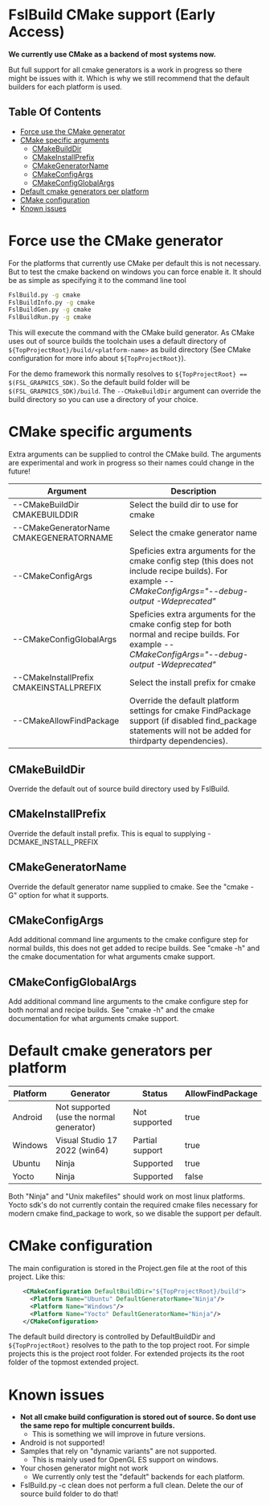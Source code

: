 
# FslBuild CMake support (Early Access)

**We currently use CMake as a backend of most systems now.**

But full support for all cmake generators is a work in progress so there might be issues with it.
Which is why we still recommend that the default builders for each platform is used.

## Table Of Contents

<!-- #AG_TOC_BEGIN# -->
* [Force use the CMake generator](#force-use-the-cmake-generator)
* [CMake specific arguments](#cmake-specific-arguments)
  * [CMakeBuildDir](#cmakebuilddir)
  * [CMakeInstallPrefix](#cmakeinstallprefix)
  * [CMakeGeneratorName](#cmakegeneratorname)
  * [CMakeConfigArgs](#cmakeconfigargs)
  * [CMakeConfigGlobalArgs](#cmakeconfigglobalargs)
* [Default cmake generators per platform](#default-cmake-generators-per-platform)
* [CMake configuration](#cmake-configuration)
* [Known issues](#known-issues)
<!-- #AG_TOC_END# -->

# Force use the CMake generator

For the platforms that currently use CMake per default this is not necessary.
But to test the cmake backend on windows you can force enable it.
It should be as simple as specifying it to the command line tool

```bash
FslBuild.py -g cmake
FslBuildInfo.py -g cmake
FslBuildGen.py -g cmake
FslBuildRun.py -g cmake
```

This will execute the command with the CMake build generator.
As CMake uses out of source builds the toolchain uses a default directory of ```${TopProjectRoot}/build/<platform-name>``` as build directory (See CMake configuration for more info about ```${TopProjectRoot}```).

For the demo framework this normally resolves to ```${TopProjectRoot} == $(FSL_GRAPHICS_SDK)```. So the default build folder will be ```$(FSL_GRAPHICS_SDK)/build```. The ```--CMakeBuildDir``` argument can override the build directory so you can use a directory of your choice.

# CMake specific arguments

Extra arguments can be supplied to control the CMake build.
The arguments are experimental and work in progress so their names could change in the future!

Argument                                | Description
----------------------------------------|--------------------------------------------
--CMakeBuildDir CMAKEBUILDDIR           | Select the build dir to use for cmake
--CMakeGeneratorName CMAKEGENERATORNAME | Select the cmake generator name
--CMakeConfigArgs                       | Speficies extra arguments for the cmake config step (this does not include recipe builds). For example *--CMakeConfigArgs="--debug-output -Wdeprecated"*
--CMakeConfigGlobalArgs                 | Speficies extra arguments for the cmake config step for both normal and recipe builds. For example *--CMakeConfigArgs="--debug-output -Wdeprecated"*
--CMakeInstallPrefix CMAKEINSTALLPREFIX | Select the install prefix for cmake
--CMakeAllowFindPackage                 | Override the default platform settings for cmake FindPackage support (if disabled find_package statements will not be added for thirdparty dependencies).

## CMakeBuildDir

Override the default out of source build directory used by FslBuild.

## CMakeInstallPrefix

Override the default install prefix. This is equal to supplying -DCMAKE_INSTALL_PREFIX

## CMakeGeneratorName

Override the default generator name supplied to cmake. See the "cmake -G" option for what it supports.

## CMakeConfigArgs

Add additional command line arguments to the cmake configure step for normal builds, this does not get added to recipe builds. See "cmake -h" and the cmake documentation for what arguments cmake support.

## CMakeConfigGlobalArgs

Add additional command line arguments to the cmake configure step for both normal and recipe builds. See "cmake -h" and the cmake documentation for what arguments cmake support.


# Default cmake generators per platform

Platform | Generator                                | Status          | AllowFindPackage |
---------|------------------------------------------|-----------------|------------------|
Android  | Not supported (use the normal generator) | Not supported   | true             |
Windows  | Visual Studio 17 2022 (win64)            | Partial support | true             |
Ubuntu   | Ninja                                    | Supported       | true             |
Yocto    | Ninja                                    | Supported       | false            |

Both "Ninja" and "Unix makefiles" should work on most linux platforms.
Yocto sdk's do not currently contain the required cmake files necessary for modern cmake find_package to work, so we disable the support per default.

# CMake configuration

The main configuration is stored in the Project.gen file at the root of this project.
Like this:

```xml
    <CMakeConfiguration DefaultBuildDir="${TopProjectRoot}/build">
      <Platform Name="Ubuntu" DefaultGeneratorName="Ninja"/>
      <Platform Name="Windows"/>
      <Platform Name="Yocto" DefaultGeneratorName="Ninja"/>
    </CMakeConfiguration>
```

The default build directory is controlled by DefaultBuildDir and ```${TopProjectRoot}``` resolves to the path to the top project root. For simple projects this is the project root folder. For extended projects its the root folder of the topmost extended project.

# Known issues

* **Not all cmake build configuration is stored out of source. So dont use the same repo for multiple concurrent builds.**
  * This is something we will improve in future versions.
* Android is not supported!
* Samples that rely on "dynamic variants" are not supported.
  * This is mainly used for OpenGL ES support on windows.
* Your chosen generator might not work
  * We currently only test the "default" backends for each platform.
* FslBuild.py -c clean does not perform a full clean. Delete the our of source build folder to do that!
